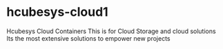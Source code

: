 # hcubesys-cloud1
Hcubesys Cloud Containers
This is for Cloud Storage and cloud solutions 
Its the most extensive solutions to empower new projects 
